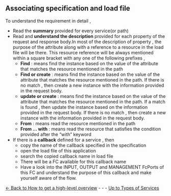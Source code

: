 ## Associating specification and load file

To understand the requirement in detail , 
 - Read the **summary** provided for every service(or path)
 - Read and **understand the description** provided for each property of the request and response body.In most of the description of property , the purpose of the attribute along with a reference to a resource in the load file will be there. This resource reference will be always mentioned within a square bracket with any one of the following prefixes , 
   - **Find** : means find the instance based on the value of the attribute that matches the resource mentioned in the path
   - **Find or create** : means find the instance based on the value of the attribute that matches the resource mentioned in the path. If there is no match , then create a new instance with the information provided in the request body.
   - **update or create** : means find the instance based on the value of the attribute that matches the resource mentioned in the path. If a match is found , then update the instance based on the information provided in the request body. If there is no match , then create a new instance with the information provided in the request body.
   - **From** : means read the resource mentioned in the path
   - **From … with** : means read the resource that satisfies the condition provided after the “with” keyword
- If there is a **callback** defined for a service , then 
  - copy the name of the callback specified in the specification 
  - open the load file of this application
  - search the copied callback name in load file
  - There will be a FC available for this callback name 
  - Have a look into the INPUT, OUTPUT and MANAGEMENT FcPorts of this FC and understand the purpose of this callback and make yourself aware of the flow.


[<- Back to How to get a high-level overview](./HighLevelOverview.md) - - - [Up to Types of Services](./TypesOfServices.md)
